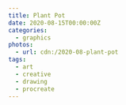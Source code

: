 ```yaml
---
title: Plant Pot
date: 2020-08-15T00:00:00Z
categories:
  - graphics
photos:
  - url: cdn:/2020-08-plant-pot
tags:
  - art
  - creative
  - drawing
  - procreate
---
```

